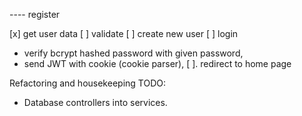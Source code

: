 ---- register

[x] get user data
[ ] validate
[ ] create new user
[ ] login
  - verify bcrypt hashed password with given password,
  - send JWT with cookie (cookie parser),
[ ]. redirect to home page


Refactoring and housekeeping TODO: 

- Database controllers into services.